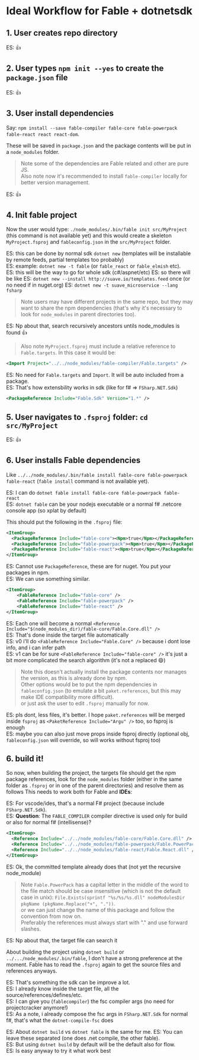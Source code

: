 # Ideal Workflow for Fable + dotnetsdk

## 1. User creates repo directory

ES: :+1:

## 2. User types `npm init --yes` to create the `package.json` file

ES: :+1:

## 3. User install dependencies

Say: `npm install --save fable-compiler fable-core fable-powerpack fable-react react react-dom`. 

These will be saved in `package.json` and the package contents will be put in a `node_modules` folder.

> Note some of the dependencies are Fable related and other are pure JS.  
> Also note now it's recommended to install `fable-compiler` locally for better version management.  

ES: :+1:

## 4. Init fable project

Now the user would type: `./node_modules/.bin/fable init src/MyProject` (this command is not available yet) and this would create a skeleton `MyProject.fsproj` and `fableconfig.json` in the `src/MyProject` folder.

ES: this can be done by normal sdk `dotnet new` (templates will be installable by remote feeds, partial templates too probably)  
ES: example: `dotnet new -t fable` (or `fable_react` or `fable_elmish` etc).  
ES: this will be the way to go for whole sdk (c#/aspnet/etc)
ES: so there will be like
ES: `dotnet new --install http://suave.io/templates.feed` once (or no need if in nuget.org)
ES: `dotnet new -t suave_microservice --lang fsharp`

> Note users may have different projects in the same repo, but they may want to share the npm dependencies (that's why it's necessary to look for `node_modules` in parent directories too). 

ES: Np about that, search recursively ancestors untils node_modules is found :+1:

> Also note `MyProject.fsproj` must include a relative reference to `Fable.targets`. In this case it would be:

  ```xml
  <Import Project="../../node_modules/fable-compiler/Fable.targets" />
  ```

ES: No need for `Fable.targets` and `Import`. It will be auto included from a package.  
ES: That's how extensbility works in sdk (like for f# => `FSharp.NET.Sdk`)

  ```xml
  <PackageReference Include="Fable.Sdk" Version="1.*" />
  ```


## 5. User navigates to `.fsproj` folder: `cd src/MyProject`

ES: :+1:

## 6. User installs Fable dependencies

Like `../../node_modules/.bin/fable install fable-core fable-powerpack fable-react` (`fable install` command is not available yet).

ES: I can do `dotnet fable install fable-core fable-powerpack fable-react`  
ES: `dotnet fable` can be your nodejs executable or a normal f# .netcore console app (so xplat by default)  

This should put the following in the `.fsproj` file:

  ```xml
  <ItemGroup>
    <PackageReference Include="fable-core"><Npm>true</Npm></PackageReference>
    <PackageReference Include="fable-powerpack"><Npm>true</Npm></PackageReference>
    <PackageReference Include="fable-react"><Npm>true</Npm></PackageReference>
  </ItemGroup>
  ```

ES: Cannot use `PackageReference`, these are for nuget. You put your packages in npm.  
ES: We can use something similar.   

  ```xml
  <ItemGroup>
      <FableReference Include="fable-core" />
      <FableReference Include="fable-powerpack" />
      <FableReference Include="fable-react" />
  </ItemGroup>
  ```

ES: Each one will become a normal `<Reference Include="$(node_modules_dir)/fable-core/Fable.Core.dll" />`  
ES: That's done inside the target file automatically  
ES: v0 i'll do `<FableReference Include="Fable.Core" />` because i dont lose info, and i can infer path  
ES: v1 can be for sure `<FableReference Include="fable-core" />` it's just a bit more complicated the search algorithm (it's not a replaced :smile:)  
    

> Note this doesn't actually install the package contents nor manages the version, as this is already done by npm.  
> Other options would be to put the npm dependencies in `fableconfig.json` (to emulate a bit `paket.references`, but this may make IDE compatibility more difficult).  
> or just ask the user to edit `.fsproj` manually for now.

ES: pls dont, less files, it's better. I hope `paket.references` will be merged inside `fsproj` as `<PaketReference Include="Argu" />` too, so fsproj is enough  
ES: maybe you can also just move props inside fsproj directly (optional obj, `fableconfig.json` will override, so will works without fsproj too)


## 6. build it!

So now, when building the project, the targets file should get the npm package references, look for the `node_modules` folder (either in the same folder as `.fsproj` or in one of the parent directories) and resolve them as follows 
This needs to work both for Fable and **IDEs**:

ES: For vscode/ides, that's a normal F# project (because include `FSharp.NET.Sdk`).  
ES: **Question**: The `FABLE_COMPILER` compiler directive is used only for build or also for normal f# (intellisense)?

  ```xml
  <ItemGroup>
    <Reference Include="../../node_modules/fable-core/Fable.Core.dll" />
    <Reference Include="../../node_modules/fable-powerpack/Fable.PowerPack.dll" />
    <Reference Include="../../node_modules/fable-react/Fable.React.dll" />
  </ItemGroup>
  ```

ES: Ok, the committed template already does that (not yet the recursive node_module)

> Note `Fable.PowerPack` has a capital letter in the middle of the word to the file match should
> be case insensitive (which is not the default case in unix): `File.Exists(sprintf "%s/%s/%s.dll" nodeModulesDir pkgName (pkgName.Replace("+", "."))`.  
> or we can just change the name of this package and follow the convention from now on.  
> Preferably the references must always start with "." and use forward slashes.

ES: Np about that, the target file can search it

About building the project using `dotnet build` or `../.../node_modules/.bin/fable`, I don't have a strong preference at the moment. Fable has to read the `.fsproj` again to get the source files and references anyways.

ES: That's something the sdk can be improve a lot.  
ES: I already know inside the target file, all the source/references/defines/etc.  
ES: I can give you (`fablecompiler`) the fsc compiler args (no need for projectcracker anymore!)  
ES: As a note, i already compose the fsc args in `FSharp.NET.Sdk` for normal f#, that's what the `dotnet-compile-fsc` does  

ES: About `dotnet build` vs `dotnet fable` is the same for me. 
ES: You can leave these separated (one does .net compile, the other fable).  
ES: But using `dotnet build` by default will be the default also for flow.  
ES: Is easy anyway to try it what work best  
